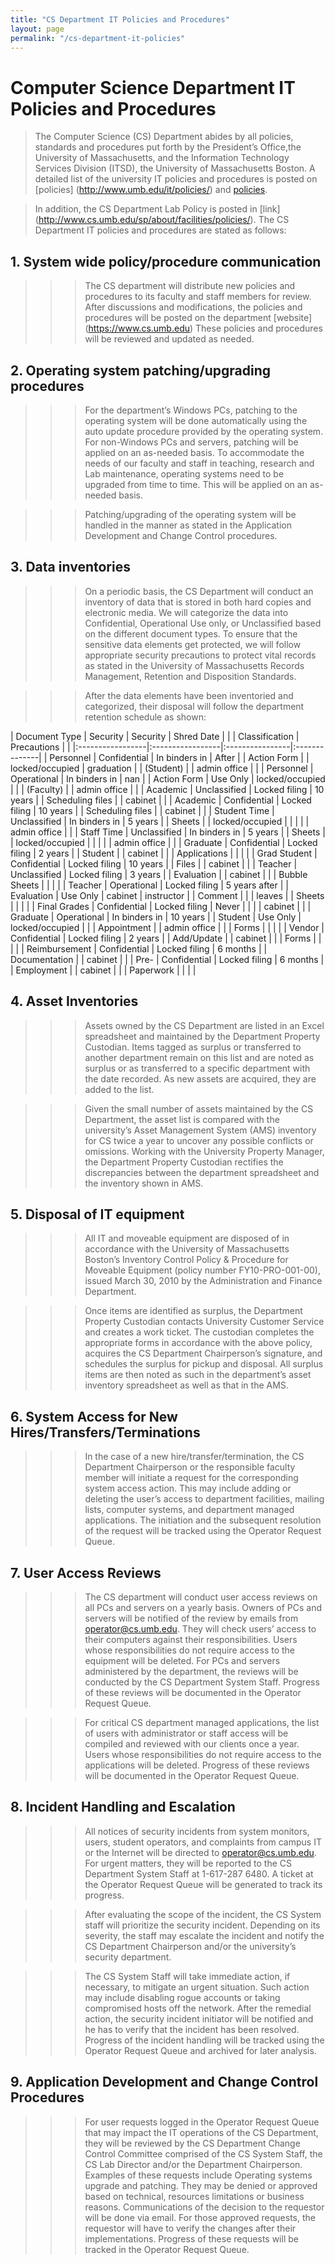 ```yaml
---
title: "CS Department IT Policies and Procedures"
layout: page
permalink: "/cs-department-it-policies"
---
```


# Computer Science Department IT Policies and Procedures

> The Computer Science (CS) Department abides by all policies, standards and procedures put forth by the President’s Office,the University of Massachusetts, and the Information Technology Services Division (ITSD), the University of Massachusetts Boston. A detailed list of the university IT policies and procedures is posted on [policies] (http://www.umb.edu/it/policies/) and [policies](http://www.massachusetts.edu/policy/datacomputingpolicies.html).


> In addition, the CS Department Lab Policy is posted in [link] (http://www.cs.umb.edu/sp/about/facilities/policies/). The CS Department IT policies and procedures are stated as follows:

## 1. System wide policy/procedure communication

>>> The CS department will distribute new policies and procedures to its faculty and staff members for review. After discussions and modifications, the policies and procedures will be posted on the department [website] (https://www.cs.umb.edu) These policies and procedures will be reviewed and updated as needed.

## 2. Operating system patching/upgrading procedures

>>> For the department’s Windows PCs, patching to the operating system will be done automatically using the auto update procedure provided by the operating system. For non-Windows PCs and servers, patching will be applied on an as-needed basis. To accommodate the needs of our faculty and staff in teaching, research and Lab maintenance, operating systems need to be upgraded from time to time. This will be applied on an as-needed basis.

>>> Patching/upgrading of the operating system will be handled in the manner as stated in the Application Development and Change Control procedures.

## 3. Data inventories

>>> On a periodic basis, the CS Department will conduct an inventory of data that is stored in both hard copies and electronic media. We will categorize the data into
Confidential, Operational Use only, or Unclassified based on the different document types. To ensure that the sensitive data elements get protected, we will follow appropriate security precautions to protect vital records as stated in the University of Massachusetts Records Management, Retention and Disposition Standards.

>>> After the data elements have been inventoried and categorized, their disposal will follow the department retention schedule as shown:

| Document Type    | Security         | Security        | Shred Date    |
|                  | Classification   | Precautions     |               |
|:-----------------|:-----------------|:----------------|:--------------|
| Personnel        | Confidential     | In binders in   | After         |
| Action Form      |                  | locked/occupied | graduation    |
| (Student)        |                  | admin office    |               |
| Personnel        | Operational      | In binders in   | nan           |
| Action Form      | Use Only         | locked/occupied |               |
| (Faculty)        |                  | admin office    |               |
| Academic         | Unclassified     | Locked filing   | 10 years      |
| Scheduling files |                  | cabinet         |               |
| Academic         | Confidential     | Locked filing   | 10 years      |
| Scheduling files |                  | cabinet         |               |
| Student Time     | Unclassified     | In binders in   | 5 years       |
| Sheets           |                  | locked/occupied |               |
|                  |                  | admin office    |               |
| Staff Time       | Unclassified     | In binders in   | 5 years       |
| Sheets           |                  | locked/occupied |               |
|                  |                  | admin office    |               |
| Graduate         | Confidential     | Locked filing   | 2 years       |
| Student          |                  | cabinet         |               |
| Applications     |                  |                 |               |
| Grad Student     | Confidential     | Locked filing   | 10 years      |
| Files            |                  | cabinet         |               |
| Teacher          | Unclassified     | Locked filing   | 3 years       |
| Evaluation       |                  | cabinet         |               |
| Bubble Sheets    |                  |                 |               |
| Teacher          | Operational      | Locked filing   | 5 years after |
| Evaluation       | Use Only         | cabinet         | instructor    |
| Comment          |                  |                 | leaves        |
| Sheets           |                  |                 |               |
| Final Grades     | Confidential     | Locked filing   | Never         |
|                  |                  | cabinet         |               |
| Graduate         | Operational      | In binders in   | 10 years      |
| Student          | Use Only         | locked/occupied |               |
| Appointment      |                  | admin office    |               |
| Forms            |                  |                 |               |
| Vendor           | Confidential     | Locked filing   | 2 years       |
| Add/Update       |                  | cabinet         |               |
| Forms            |                  |                 |               |
| Reimbursement    | Confidential     | Locked filing   | 6 months      |
| Documentation    |                  | cabinet         |               |
| Pre-             | Confidential     | Locked filing   | 6 months      |
| Employment       |                  | cabinet         |               |
| Paperwork        |                  |                 |               |

## 4. Asset Inventories

>>> Assets owned by the CS Department are listed in an Excel spreadsheet and maintained by the Department Property Custodian. Items tagged as surplus or transferred to another department remain on this list and are noted as surplus or as transferred to a specific department with the date recorded. As new assets are acquired, they are added to the list.

>>> Given the small number of assets maintained by the CS Department, the asset list is compared with the university’s Asset Management System (AMS) inventory for CS twice a year to uncover any possible conflicts or omissions. Working with the University Property Manager, the Department Property Custodian rectifies the discrepancies between the department spreadsheet and the inventory shown in AMS.

## 5. Disposal of IT equipment

>>> All IT and moveable equipment are disposed of in accordance with the University of Massachusetts Boston’s Inventory Control Policy & Procedure for Moveable Equipment (policy number FY10-PRO-001-00), issued March 30, 2010 by the Administration and Finance Department.

>>> Once items are identified as surplus, the Department Property Custodian contacts University Customer Service and creates a work ticket. The custodian completes the appropriate forms in accordance with the above policy, acquires the CS Department Chairperson’s signature, and schedules the surplus for pickup and disposal. All surplus items are then noted as such in the department’s asset inventory spreadsheet as well as that in the AMS.

## 6. System Access for New Hires/Transfers/Terminations

>>> In the case of a new hire/transfer/termination, the CS Department Chairperson or the responsible faculty member will initiate a request for the corresponding system access action. This may include adding or deleting the user’s access to department facilities, mailing lists, computer systems, and department managed applications. The initiation and the subsequent resolution of the request will be tracked using the Operator Request Queue.

## 7. User Access Reviews

>>> The CS department will conduct user access reviews on all PCs and servers on a yearly basis. Owners of PCs and servers will be notified of the review by emails from operator@cs.umb.edu. They will check users’ access to their computers against their responsibilities. Users whose responsibilities do not require access to the equipment will be deleted. For PCs and servers administered by the department, the reviews will be conducted by the CS Department System Staff. Progress of these reviews will be documented in the Operator Request Queue.

>>> For critical CS department managed applications, the list of users with administrator or staff access will be compiled and reviewed with our clients once a year. Users whose responsibilities do not require access to the applications will be deleted. Progress of these reviews will be documented in the Operator Request Queue.

## 8. Incident Handling and Escalation

>>> All notices of security incidents from system monitors, users, student operators, and complaints from campus IT or the Internet will be directed to operator@cs.umb.edu. For urgent matters, they will be reported to the CS Department System Staff at 1-617-287 6480. A ticket at the Operator Request Queue will be generated to track its progress.

>>> After evaluating the scope of the incident, the CS System staff will prioritize the security incident. Depending on its severity, the staff may escalate the incident and notify the CS Department Chairperson and/or the university’s security department.

>>> The CS System Staff will take immediate action, if necessary, to mitigate an urgent situation. Such action may include disabling rogue accounts or taking compromised hosts off the network. After the remedial action, the security incident initiator will be notified and he has to verify that the incident has been resolved. Progress of the incident handling will be tracked using the Operator Request Queue and archived for later analysis.

## 9. Application Development and Change Control Procedures

>>> For user requests logged in the Operator Request Queue that may impact the IT operations of the CS Department, they will be reviewed by the CS Department Change Control Committee comprised of the CS System Staff, the CS Lab Director and/or the Department Chairperson. Examples of these requests include Operating systems upgrade and patching. They may be denied or approved based on technical, resources limitations or business reasons. Communications of the decision to the requestor will be done via email. For those approved requests, the requestor will have to verify the changes after their implementations. Progress of these requests will be tracked in the Operator Request Queue.